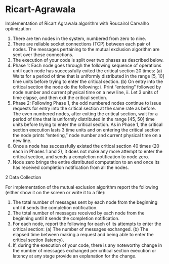 Ricart-Agrawala
===============

Implementation of Ricart Agrawala algorithm with Roucairol Carvalho optimization


1. There are ten nodes in the system, numbered from zero to nine.
2. There are reliable socket connections (TCP) between each pair of nodes. The messages pertaining to the mutual exclusion algorithm are sent over these connections.
3. The execution of your code is split over two phases as described below.
4. Phase 1: Each node goes through the following sequence of operations until each node has successfully exited
the critical section 20 times:
(a) Waits for a period of time that is uniformly distributed in the range [5, 10] time units before trying to enter
the critical section.
(b) On entry into the critical section the node do the following:
i. Print “entering” followed by node number and current physical time on a new line,
ii. Let 3 units of time elapse, and then exit the critical section.
5. Phase 2: Following Phase 1, the odd numbered nodes continue to issue requests for entry into the critical section
at the same rate as before. The even numbered nodes, after exiting the critical section, wait for a period of
time that is uniformly distributed in the range [45, 50] time units before trying to enter the critical section. As
in Phase 1, the critical section execution lasts 3 time units and on entering the critical section the node prints
“entering,” node number and current physical time on a new line.
6. Once a node has successfully existed the critical section 40 times (20 each in Phases 1 and 2), it does not make
any more attempt to enter the critical section, and sends a completion notification to node zero.
7. Node zero brings the entire distributed computation to an end once its has received completion notification from
all the nodes.

2 Data Collection

For implementation of the mutual exclusion algorithm report the following (either show it on the screen or write
it to a file):
1. The total number of messages sent by each node from the beginning until it sends the completion notification.
2. The total number of messages received by each node from the beginning until it sends the completion notification.
3. For each node, report the following for each of its attempts to enter the critical section:
(a) The number of messages exchanged.
(b) The elapsed time between making a request and being able to enter the critical section (latency).
4. If, during the execution of your code, there is any noteworthy change in the number of messages exchanged per
critical section execution or latency at any stage provide an explanation for the change.